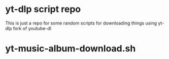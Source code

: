 # yt-dlp script repo

This is just a repo for some random scripts for downloading things using yt-dlp fork of youtube-dl

# yt-music-album-download.sh

